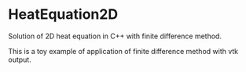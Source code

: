 # HeatEquation2D

Solution of 2D heat equation in C++ with finite difference method.

This is a toy example of application of finite difference method with vtk output.
